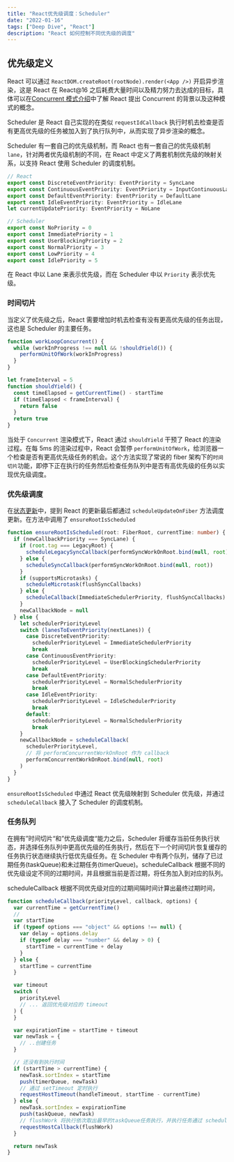 ```yaml
---
title: "React优先级调度：Scheduler"
date: "2022-01-16"
tags: ["Deep Dive", "React"]
description: "React 如何控制不同优先级的调度"
---
```


## 优先级定义

React 可以通过 `ReactDOM.createRoot(rootNode).render(<App />)` 开启异步渲染，这是 React 在 React@16 之后耗费大量时间以及精力努力去达成的目标，具体可以在[Concurrent 模式介绍](https://zh-hans.reactjs.org/docs/concurrent-mode-intro.html)中了解 React 提出 Concurrent 的背景以及这种模式的概念。

Scheduler 是 React 自己实现的在类似 `requestIdCallback` 执行时机去检查是否有更高优先级的任务被加入到了执行队列中，从而实现了异步渲染的概念。

Scheduler 有一套自己的优先级机制，而 React 也有一套自己的优先级机制 `lane`，针对两者优先级机制的不同，在 React 中定义了两套机制优先级的映射关系，以支持 React 使用 Scheduler 的调度机制。

```ts
// React
export const DiscreteEventPriority: EventPriority = SyncLane
export const ContinuousEventPriority: EventPriority = InputContinuousLane
export const DefaultEventPriority: EventPriority = DefaultLane
export const IdleEventPriority: EventPriority = IdleLane
let currentUpdatePriority: EventPriority = NoLane

// Scheduler
export const NoPriority = 0
export const ImmediatePriority = 1
export const UserBlockingPriority = 2
export const NormalPriority = 3
export const LowPriority = 4
export const IdlePriority = 5
```

在 React 中以 Lane 来表示优先级，而在 Scheduler 中以 `Priority` 表示优先级。

### 时间切片

当定义了优先级之后，React 需要增加时机去检查有没有更高优先级的任务出现，这也是 Scheduler 的主要任务。

```ts
function workLoopConcurrent() {
  while (workInProgress !== null && !shouldYield()) {
    performUnitOfWork(workInProgress)
  }
}

let frameInterval = 5
function shouldYield() {
  const timeElapsed = getCurrentTime() - startTime
  if (timeElapsed < frameInterval) {
    return false
  }
  return true
}
```

当处于 `Concurrent` 渲染模式下，React 通过 `shouldYield` 干预了 React 的渲染过程。在每 5ms 的渲染过程中，React 会暂停 `performUnitOfWork`，给浏览器一个检查是否有更高优先级任务的机会。这个方法实现了常说的 fiber 架构下的`时间切片`功能，即停下正在执行的任务然后检查任务队列中是否有高优先级的任务以实现优先级调度。

### 优先级调度

在[状态更新](/posts/react_rerender)中，提到 React 的更新最后都通过 `scheduleUpdateOnFiber` 方法调度更新。在方法中调用了 `ensureRootIsScheduled`

```ts
function ensureRootIsScheduled(root: FiberRoot, currentTime: number) {
  if (newCallbackPriority === SyncLane) {
    if (root.tag === LegacyRoot) {
      scheduleLegacySyncCallback(performSyncWorkOnRoot.bind(null, root))
    } else {
      scheduleSyncCallback(performSyncWorkOnRoot.bind(null, root))
    }
    if (supportsMicrotasks) {
      scheduleMicrotask(flushSyncCallbacks)
    } else {
      scheduleCallback(ImmediateSchedulerPriority, flushSyncCallbacks)
    }
    newCallbackNode = null
  } else {
    let schedulerPriorityLevel
    switch (lanesToEventPriority(nextLanes)) {
      case DiscreteEventPriority:
        schedulerPriorityLevel = ImmediateSchedulerPriority
        break
      case ContinuousEventPriority:
        schedulerPriorityLevel = UserBlockingSchedulerPriority
        break
      case DefaultEventPriority:
        schedulerPriorityLevel = NormalSchedulerPriority
        break
      case IdleEventPriority:
        schedulerPriorityLevel = IdleSchedulerPriority
        break
      default:
        schedulerPriorityLevel = NormalSchedulerPriority
        break
    }
    newCallbackNode = scheduleCallback(
      schedulerPriorityLevel,
      // 将 performConcurrentWorkOnRoot 作为 callback
      performConcurrentWorkOnRoot.bind(null, root)
    )
  }
}
```

`ensureRootIsScheduled` 中通过 React 优先级映射到 Scheduler 优先级，并通过 `scheduleCallback` 接入了 Scheduler 的调度机制。

### 任务队列

在拥有”时间切片“和”优先级调度“能力之后，Scheduler 将缓存当前任务执行状态，并选择任务队列中更高优先级的任务执行，然后在下一个时间切片恢复缓存的任务执行状态继续执行低优先级任务。在 Scheduler 中有两个队列，储存了已过期任务(taskQueue)和未过期任务(timerQueue)。scheduleCallback 根据不同的优先级设定不同的过期时间，并且根据当前是否过期，将任务加入到对应的队列。

scheduleCallback 根据不同优先级对应的过期间隔时间计算出最终过期时间，

```ts
function scheduleCallback(priorityLevel, callback, options) {
  var currentTime = getCurrentTime()
  //
  var startTime
  if (typeof options === "object" && options !== null) {
    var delay = options.delay
    if (typeof delay === "number" && delay > 0) {
      startTime = currentTime + delay
    }
  } else {
    startTime = currentTime
  }

  var timeout
  switch (
    priorityLevel
    // ... 返回优先级对应的 timeout
  ) {
  }

  var expirationTime = startTime + timeout
  var newTask = {
    // ..创建任务
  }

  // 还没有到执行时间
  if (startTime > currentTime) {
    newTask.sortIndex = startTime
    push(timerQueue, newTask)
    // 通过 setTimeout 定时执行
    requestHostTimeout(handleTimeout, startTime - currentTime)
  } else {
    newTask.sortIndex = expirationTime
    push(taskQueue, newTask)
    // flushWork 将执行依次取出最早的taskQueue任务执行，并执行任务通过 scheduleCallback 绑定的 callback 方法
    requestHostCallback(flushWork)
  }

  return newTask
}
```
